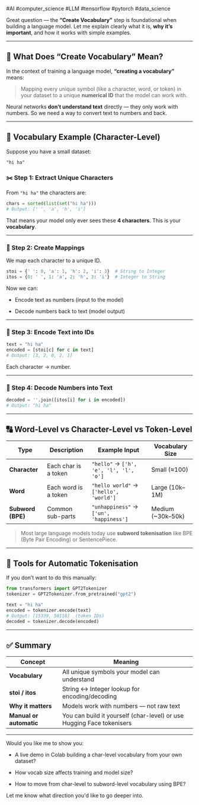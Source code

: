 #AI #computer_science #LLM #tensorflow #pytorch #data_science 

Great question — the **“Create Vocabulary”** step is foundational when building a language model. Let me explain clearly what it is, **why it’s important**, and how it works with simple examples.

---

## 🧠 What Does “Create Vocabulary” Mean?

In the context of training a language model, **“creating a vocabulary”** means:

> Mapping every unique symbol (like a character, word, or token) in your dataset to a unique **numerical ID** that the model can work with.

Neural networks **don’t understand text** directly — they only work with numbers. So we need a way to convert text to numbers and back.

---

## 📖 Vocabulary Example (Character-Level)

Suppose you have a small dataset:

```text
"hi ha"
```

### ✂️ Step 1: Extract Unique Characters

From `"hi ha"` the characters are:

```python
chars = sorted(list(set("hi ha")))
# Output: [' ', 'a', 'h', 'i']
```

That means your model only ever sees these **4 characters**. This is your **vocabulary**.

---

### 🔢 Step 2: Create Mappings

We map each character to a unique ID.

```python
stoi = {' ': 0, 'a': 1, 'h': 2, 'i': 3}  # String to Integer
itos = {0: ' ', 1: 'a', 2: 'h', 3: 'i'}  # Integer to String
```

Now we can:

- Encode text as numbers (input to the model)
    
- Decode numbers back to text (model output)
    

---

### 🔁 Step 3: Encode Text into IDs

```python
text = "hi ha"
encoded = [stoi[c] for c in text]
# Output: [3, 2, 0, 2, 1]
```

Each character → number.

---

### 🔁 Step 4: Decode Numbers into Text

```python
decoded = ''.join([itos[i] for i in encoded])
# Output: "hi ha"
```

---

## 🔠 Word-Level vs Character-Level vs Token-Level

|Type|Description|Example Input|Vocabulary Size|
|---|---|---|---|
|**Character**|Each char is a token|`"hello"` → `['h', 'e', 'l', 'l', 'o']`|Small (≈100)|
|**Word**|Each word is a token|`"hello world"` → `['hello', 'world']`|Large (10k–1M)|
|**Subword (BPE)**|Common sub-parts|`"unhappiness"` → `['un', 'happiness']`|Medium (~30k–50k)|

> Most large language models today use **subword tokenisation** like BPE (Byte Pair Encoding) or SentencePiece.

---

## 🧰 Tools for Automatic Tokenisation

If you don’t want to do this manually:

```python
from transformers import GPT2Tokenizer
tokenizer = GPT2Tokenizer.from_pretrained("gpt2")

text = "hi ha"
encoded = tokenizer.encode(text)
# Output: [15339, 50118]  (token IDs)
decoded = tokenizer.decode(encoded)
```

---

## ✅ Summary

|Concept|Meaning|
|---|---|
|**Vocabulary**|All unique symbols your model can understand|
|**stoi / itos**|String ↔ Integer lookup for encoding/decoding|
|**Why it matters**|Models work with numbers — not raw text|
|**Manual or automatic**|You can build it yourself (char-level) or use Hugging Face tokenisers|

---

Would you like me to show you:

- A live demo in Colab building a char-level vocabulary from your own dataset?
    
- How vocab size affects training and model size?
    
- How to move from char-level to subword-level vocabulary using BPE?
    

Let me know what direction you'd like to go deeper into.